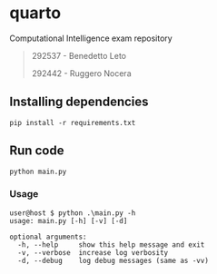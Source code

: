 # quarto

Computational Intelligence exam repository

> 292537 - Benedetto Leto
>
> 292442 - Ruggero Nocera

## Installing dependencies

```
pip install -r requirements.txt
```

## Run code

```
python main.py
```

### Usage

```
user@host $ python .\main.py -h
usage: main.py [-h] [-v] [-d]

optional arguments:
  -h, --help     show this help message and exit
  -v, --verbose  increase log verbosity
  -d, --debug    log debug messages (same as -vv)
```
